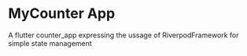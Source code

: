 # MyCounter App

A flutter counter_app expressing the ussage of RiverpodFramework for simple state management


